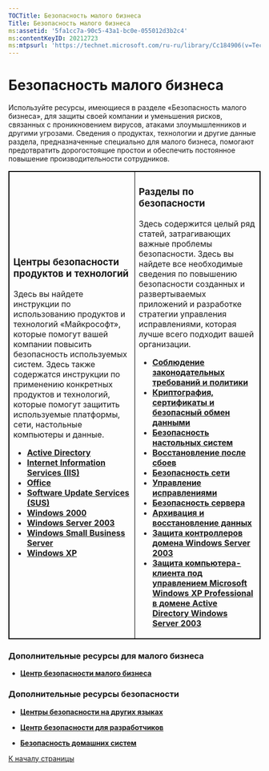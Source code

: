 ```yaml
---
TOCTitle: Безопасность малого бизнеса
Title: Безопасность малого бизнеса
ms:assetid: '5fa1cc7a-90c5-43a1-bc0e-055012d3b2c4'
ms:contentKeyID: 20212723
ms:mtpsurl: 'https://technet.microsoft.com/ru-ru/library/Cc184906(v=TechNet.10)'
---
```


Безопасность малого бизнеса
===========================

Используйте ресурсы, имеющиеся в разделе «Безопасность малого бизнеса», для защиты своей компании и уменьшения рисков, связанных с проникновением вирусов, атаками злоумышленников и другими угрозами. Сведения о продуктах, технологии и другие данные раздела, предназначенные специально для малого бизнеса, помогают предотвратить дорогостоящие простои и обеспечить постоянное повышение производительности сотрудников.

 
<table style="border:1px solid black;">
<colgroup>
<col width="50%" />
<col width="50%" />
</colgroup>
<tbody>
<tr class="odd">
<td style="border:1px solid black;"><h3 id="центры-безопасности-продуктов-и-технологий">Центры безопасности продуктов и технологий</h3>
Здесь вы найдете инструкции по использованию продуктов и технологий «Майкрософт», которые помогут вашей компании повысить безопасность используемых систем. Здесь также содержатся инструкции по применению конкретных продуктов и технологий, которые помогут защитить используемые платформы, сети, настольные компьютеры и данные.
<ul>
<li><a href="http://technet.microsoft.com/ru-ru/library/cc895285.aspx"><strong>Active Directory</strong></a></li>
<li><a href="http://technet.microsoft.com/ru-ru/library/cc895285.aspx"><strong>Internet Information Services (IIS)</strong></a></li>
<li><a href="http://technet.microsoft.com/ru-ru/library/cc895285.aspx"><strong>Office</strong></a></li>
<li><a href="http://technet.microsoft.com/ru-ru/library/cc895285.aspx"><strong>Software Update Services (SUS)</strong></a></li>
<li><a href="http://technet.microsoft.com/ru-ru/library/cc895285.aspx"><strong>Windows 2000</strong></a></li>
<li><a href="http://technet.microsoft.com/ru-ru/library/cc895285.aspx"><strong>Windows Server 2003</strong></a></li>
<li><a href="http://technet.microsoft.com/ru-ru/library/cc895285.aspx"><strong>Windows Small Business Server</strong></a></li>
<li><a href="http://technet.microsoft.com/ru-ru/library/cc895285.aspx"><strong>Windows XP</strong></a></li>
</ul></td>
<td style="border:1px solid black;"><h3 id="разделы-по-безопасности">Разделы по безопасности</h3>
Здесь содержится целый ряд статей, затрагивающих важные проблемы безопасности. Здесь вы найдете все необходимые сведения по повышению безопасности созданных и развертываемых приложений и разработке стратегии управления исправлениями, которая лучше всего подходит вашей организации.
<ul>
<li><a href="http://technet.microsoft.com/ru-ru/library/cc895285.aspx"><strong>Соблюдение законодательных требований и политики</strong></a></li>
<li><a href="http://technet.microsoft.com/ru-ru/library/cc895285.aspx"><strong>Криптография, сертификаты и безопасный обмен данными</strong></a></li>
<li><a href="http://technet.microsoft.com/ru-ru/library/cc895285.aspx"><strong>Безопасность настольных систем</strong></a></li>
<li><a href="http://technet.microsoft.com/ru-ru/library/cc895285.aspx"><strong>Восстановление после сбоев</strong></a></li>
<li><a href="http://technet.microsoft.com/ru-ru/library/cc895285.aspx"><strong>Безопасность сети</strong></a></li>
<li><a href="http://technet.microsoft.com/ru-ru/library/cc895285.aspx"><strong>Управление исправлениями</strong></a></li>
<li><a href="http://technet.microsoft.com/ru-ru/library/cc895285.aspx"><strong>Безопасность сервера</strong></a></li>
<li><a href="http://www.microsoft.com/rus/technet/security/smallbusiness/prodtech/windowsserver2003/backup_restore_data.mspx"><strong>Архивация и восстановление данных</strong></a></li>
<li><a href="http://www.microsoft.com/rus/technet/security/smallbusiness/prodtech/windowsserver2003/sec_win2003_serv_dc.mspx"><strong>Защита контроллеров домена Windows Server 2003</strong></a></li>
<li><a href="http://www.microsoft.com/rus/technet/security/smallbusiness/prodtech/windowsxp/xpwinnet.mspx"><strong>Защита компьютера-клиента под управлением Microsoft Windows XP Professional в домене Active Directory Windows Server 2003</strong></a></li>
</ul></td>
</tr>
</tbody>
</table>
 

### Дополнительные ресурсы для малого бизнеса

-   [**Центр безопасности малого бизнеса**](http://www.microsoft.com/smallbusiness/support/computer-security.mspx)

### Дополнительные ресурсы безопасности

-   [**Центры безопасности на других языках**](http://www.microsoft.com/technet/security/worldwide/default.mspx)

-   [**Центр безопасности для разработчиков**](http://msdn.microsoft.com/security/)

-   [**Безопасность домашних систем**](http://www.microsoft.com/athome/security/default.mspx)

[](#mainsection)[К началу страницы](#mainsection)
